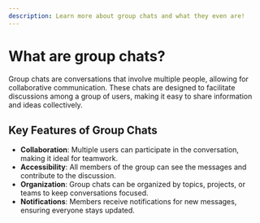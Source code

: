 ```yaml
---
description: Learn more about group chats and what they even are!
---
```


# What are group chats?

Group chats are conversations that involve multiple people, allowing for collaborative communication. These chats are designed to facilitate discussions among a group of users, making it easy to share information and ideas collectively.

## Key Features of Group Chats

- **Collaboration**: Multiple users can participate in the conversation, making it ideal for teamwork.
- **Accessibility**: All members of the group can see the messages and contribute to the discussion.
- **Organization**: Group chats can be organized by topics, projects, or teams to keep conversations focused.
- **Notifications**: Members receive notifications for new messages, ensuring everyone stays updated.

